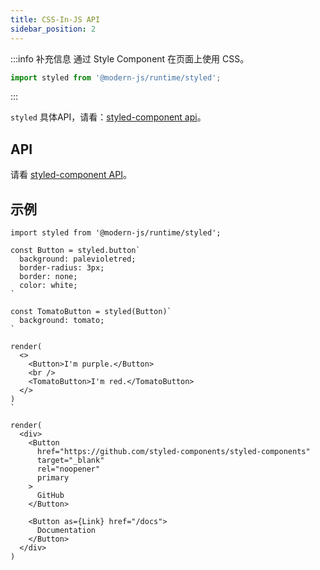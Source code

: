 ```yaml
---
title: CSS-In-JS API
sidebar_position: 2
---
```


:::info 补充信息
通过 Style Component 在页面上使用 CSS。
```ts
import styled from '@modern-js/runtime/styled';
```
:::

`styled` 具体API，请看：[styled-component api](https://styled-components.com/docs/api)。

## API

请看 [styled-component API](https://styled-components.com/docs/api)。

## 示例

```tsx
import styled from '@modern-js/runtime/styled';

const Button = styled.button`
  background: palevioletred;
  border-radius: 3px;
  border: none;
  color: white;
`

const TomatoButton = styled(Button)`
  background: tomato;
`

render(
  <>
    <Button>I'm purple.</Button>
    <br />
    <TomatoButton>I'm red.</TomatoButton>
  </>
)
`

render(
  <div>
    <Button
      href="https://github.com/styled-components/styled-components"
      target="_blank"
      rel="noopener"
      primary
    >
      GitHub
    </Button>

    <Button as={Link} href="/docs">
      Documentation
    </Button>
  </div>
)
```
